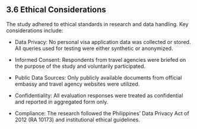 ## 3.6 Ethical Considerations

The study adhered to ethical standards in research and data handling. Key considerations include:

- Data Privacy: No personal visa application data was collected or stored. All queries used for testing were either synthetic or anonymized.

- Informed Consent: Respondents from travel agencies were briefed on the purpose of the study and voluntarily participated.

- Public Data Sources: Only publicly available documents from official embassy and travel agency websites were utilized.

- Confidentiality: All evaluation responses were treated as confidential and reported in aggregated form only.

- Compliance: The research followed the Philippines’ Data Privacy Act of 2012 (RA 10173) and institutional ethical guidelines.
